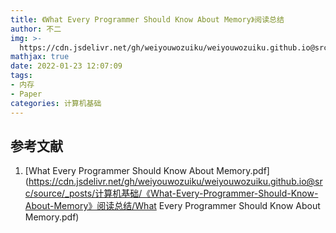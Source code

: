 ```yaml
---
title: 《What Every Programmer Should Know About Memory》阅读总结
author: 不二
img: >-
  https://cdn.jsdelivr.net/gh/weiyouwozuiku/weiyouwozuiku.github.io@src/source/_posts/PageImg/计算机基础/《What-Every-Programmer-Should-Know-About-Memory》阅读总结.png
mathjax: true
date: 2022-01-23 12:07:09
tags: 
- 内存
- Paper
categories: 计算机基础
---
```




## 参考文献

1. [What Every Programmer Should Know About Memory.pdf](https://cdn.jsdelivr.net/gh/weiyouwozuiku/weiyouwozuiku.github.io@src/source/_posts/计算机基础/《What-Every-Programmer-Should-Know-About-Memory》阅读总结/What Every Programmer Should Know About Memory.pdf)

